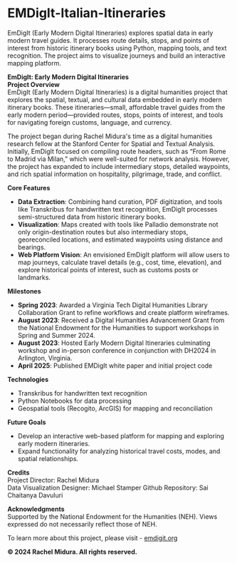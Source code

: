 # EMDigIt-Italian-Itineraries
EmDigIt (Early Modern Digital Itineraries) explores spatial data in early modern travel guides. It processes route details, stops, and points of interest from historic itinerary books using Python, mapping tools, and text recognition. The project aims to visualize journeys and build an interactive mapping platform.


**EmDigIt: Early Modern Digital Itineraries**  
**Project Overview**  
EmDigIt (Early Modern Digital Itineraries) is a digital humanities project that explores the spatial, textual, and cultural data embedded in early modern itinerary books. These itineraries—small, affordable travel guides from the early modern period—provided routes, stops, points of interest, and tools for navigating foreign customs, language, and currency.  

The project began during Rachel Midura's time as a digital humanities research fellow at the Stanford Center for Spatial and Textual Analysis. Initially, EmDigIt focused on compiling route headers, such as “From Rome to Madrid via Milan,” which were well-suited for network analysis. However, the project has expanded to include intermediary stops, detailed waypoints, and rich spatial information on hospitality, pilgrimage, trade, and conflict.  

**Core Features**  
- **Data Extraction**: Combining hand curation, PDF digitization, and tools like Transkribus for handwritten text recognition, EmDigIt processes semi-structured data from historic itinerary books.  
- **Visualization**: Maps created with tools like Palladio demonstrate not only origin-destination routes but also intermediary stops, georeconciled locations, and estimated waypoints using distance and bearings.  
- **Web Platform Vision**: An envisioned EmDigIt platform will allow users to map journeys, calculate travel details (e.g., cost, time, elevation), and explore historical points of interest, such as customs posts or landmarks.  

**Milestones**  
- **Spring 2023**: Awarded a Virginia Tech Digital Humanities Library Collaboration Grant to refine workflows and create platform wireframes.  
- **August 2023**: Received a Digital Humanities Advancement Grant from the National Endowment for the Humanities to support workshops in Spring and Summer 2024.
- **August 2023**: Hosted Early Modern Digital Itineraries culminating workshop and in-person conference in conjunction with DH2024 in Arlington, Virginia. 
- **April 2025**: Published EMDigIt white paper and initial project code

**Technologies**  
- Transkribus for handwritten text recognition 
- Python Notebooks for data processing  
- Geospatial tools (Recogito, ArcGIS) for mapping and reconciliation

**Future Goals**  
- Develop an interactive web-based platform for mapping and exploring early modern itineraries.  
- Expand functionality for analyzing historical travel costs, modes, and spatial relationships.  

**Credits**  
Project Director: Rachel Midura  
Data Visualization Designer: Michael Stamper
Github Repository: Sai Chaitanya Davuluri

**Acknowledgments**  
Supported by the National Endowment for the Humanities (NEH). Views expressed do not necessarily reflect those of NEH.  

To learn more about this project, please visit - [emdigit.org](emdigit.org)

**© 2024 Rachel Midura. All rights reserved.**
